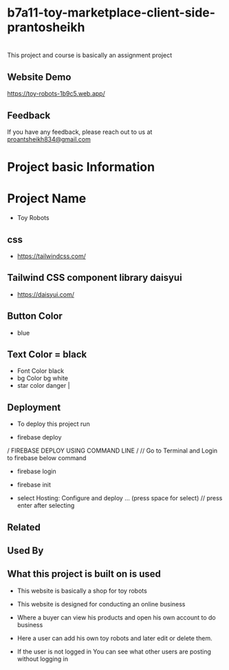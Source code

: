# b7a11-toy-marketplace-client-side-prantosheikh

#

This project and course is basically an assignment project

## Website Demo

https://toy-robots-1b9c5.web.app/

## Feedback

If you have any feedback, please reach out to us at proantsheikh834@gmail.com

# Project basic Information

# Project Name

- Toy Robots

## css

- https://tailwindcss.com/

## Tailwind CSS component library daisyui

- https://daisyui.com/

## Button Color

- blue

## Text Color = black

- Font Color black
- bg Color bg white
- star color danger |

## Deployment

- To deploy this project run

- firebase deploy

/ FIREBASE DEPLOY USING COMMAND LINE /
// Go to Terminal and Login to firebase below command

- firebase login

- firebase init

- select Hosting: Configure and deploy ... (press space for select)
  // press enter after selecting

## Related

## Used By

## What this project is built on is used

- This website is basically a shop for toy robots

- This website is designed for conducting an online business
- Where a buyer can view his products and open his own account to do business

* Here a user can add his own toy robots and later edit or delete them.

* If the user is not logged in You can see what other users are posting without logging in
